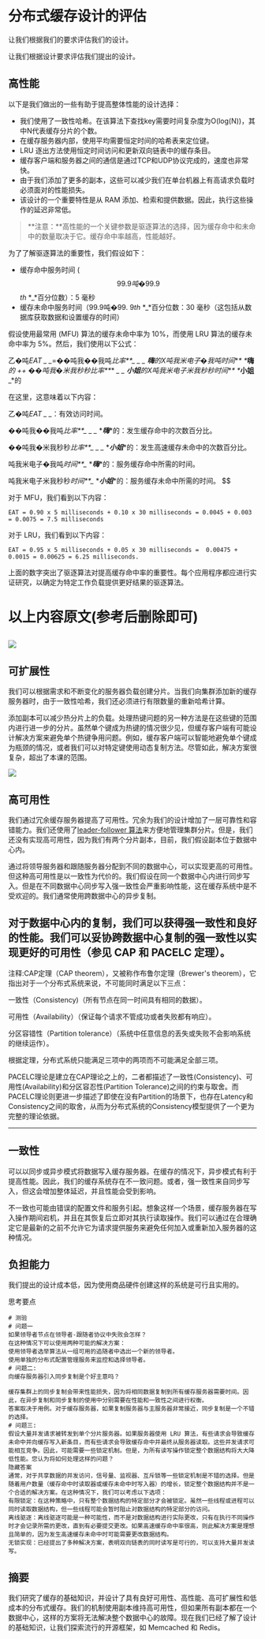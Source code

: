 # 分布式缓存设计的评估

让我们根据我们的要求评估我们的设计。

让我们根据设计要求评估我们提出的设计。

## 高性能

以下是我们做出的一些有助于提高整体性能的设计选择：

- 我们使用了一致性哈希。在该算法下查找key需要时间复杂度为O(log(N))，其中N代表缓存分片的个数。
- 在缓存服务器内部，使用平均需要恒定时间的哈希表来定位键。
- LRU 逐出方法使用恒定时间访问和更新双向链表中的缓存条目。
- 缓存客户端和服务器之间的通信是通过TCP和UDP协议完成的，速度也非常快。
- 由于我们添加了更多的副本，这些可以减少我们在单台机器上有高请求负载时必须面对的性能损失。
- 该设计的一个重要特性是从 RAM 添加、检索和提供数据。因此，执行这些操作的延迟非常低。

> **注意：**高性能的一个关键参数是驱逐算法的选择，因为缓存命中和未命中的数量取决于它。缓存命中率越高，性能越好。

为了了解驱逐算法的重要性，我们假设如下：


- 缓存命中服务时间 ($$99.9吨�99. 9$$*th* *_*百分位数）：5 毫秒
- 缓存未命中服务时间（99.9吨�99. 9*th* *_*百分位数：30 毫秒（这包括从数据库获取数据和设置缓存的时间）

假设使用最常用 (MFU) 算法的缓存未命中率为 10%，而使用 LRU 算法的缓存未命中率为 5%。然后，我们使用以下公式：

乙�吨*EAT* *_* *_*=��吨我��我吨*比率**_* *_* *_* *_**嗨**_*的X吨我米电子�我吨*时间**_* *_**嗨**_*的 ++ ��吨我�米我秒秒*比率**_* *_* *_* *_**小姐**_*的X吨我米电子米我秒秒*时间**_* *_**小姐**_*的

在这里，这意味着以下内容：

乙�吨*EAT* *_* *_*：有效访问时间。

��吨我��我吨*比率**_* *_* *_* *_**嗨**_*的：发生缓存命中的次数百分比。

��吨我�米我秒秒*比率**_* *_* *_* *_**小姐**_*的：发生高速缓存未命中的次数百分比。

吨我米电子�我吨*时间**_* *_**嗨**_*的：服务缓存命中所需的时间。

吨我米电子米我秒秒*时间**_* *_**小姐**_*的：服务缓存未命中所需的时间。
$$

对于 MFU，我们看到以下内容：

```plain
EAT = 0.90 x 5 milliseconds + 0.10 x 30 milliseconds = 0.0045 + 0.003 = 0.0075 = 7.5 milliseconds
```

对于 LRU，我们看到以下内容：

```plain
EAT = 0.95 x 5 milliseconds + 0.05 x 30 milliseconds =  0.00475 + 0.0015 = 0.00625 = 6.25 milliseconds.
```

上面的数字突出了驱逐算法对提高缓存命中率的重要性。每个应用程序都应进行实证研究，以确定为特定工作负载提供更好结果的驱逐算法。

# 以上内容原文(参考后删除即可)
## ![](https://gitee.com/gaoxiang15125/pictureBed/raw/master/img/20230217121819.png)

## 可扩展性

我们可以根据需求和不断变化的服务器负载创建分片。当我们向集群添加新的缓存服务器时，由于一致性哈希，我们还必须进行有限数量的重新哈希计算。

添加副本可以减少热分片上的负载。处理热键问题的另一种方法是在这些键的范围内进行进一步的分片。虽然单个键成为热键的情况很少见，但缓存客户端有可能设计解决方案来避免单个热键争用问题。例如，缓存客户端可以智能地避免单个键成为瓶颈的情况，或者我们可以对特定键使用动态复制方法。尽管如此，解决方案很复杂，超出了本课的范围。

![](https://gitee.com/gaoxiang15125/pictureBed/raw/master/img/20230217121922.png)

## 高可用性

我们通过冗余缓存服务器提高了可用性。冗余为我们的设计增加了一层可靠性和容错能力。我们还使用了[leader-follower 算法](https://www.educative.io/collection/page/10370001/4941429335392256/5241733675220992#Single-leader-/-primary-secondary-replication)来方便地管理集群分片。但是，我们还没有实现高可用性，因为我们有两个分片副本，目前，我们假设副本位于数据中心内。

通过将领导服务器和跟随服务器分配到不同的数据中心，可以实现更高的可用性。但这种高可用性是以一致性为代价的。我们假设在同一个数据中心内进行同步写入。但是在不同数据中心同步写入强一致性会严重影响性能，这在缓存系统中是不受欢迎的。我们通常使用跨数据中心的异步复制。

对于数据中心内的复制，我们可以获得强一致性和良好的性能。我们可以妥协跨数据中心复制的强一致性以实现更好的可用性（参见 CAP 和 PACELC 定理）。
---
注释:CAP定理（CAP theorem），又被称作布鲁尔定理（Brewer's theorem），它指出对于一个分布式系统来说，不可能同时满足以下三点：

一致性（Consistency)（所有节点在同一时间具有相同的数据）。

可用性（Availability）（保证每个请求不管成功或者失败都有响应）。

分区容错性（Partition tolerance）（系统中任意信息的丢失或失败不会影响系统的继续运作）。

根据定理，分布式系统只能满足三项中的两项而不可能满足全部三项。

PACELC理论是建立在CAP理论之上的，二者都描述了一致性(Consistency)、可用性(Availability)和分区容忍性(Partition Tolerance)之间的约束与取舍。而PACELC理论则更进一步描述了即使在没有Partition的场景下，也存在Latency和Consistency之间的取舍，从而为分布式系统的Consistency模型提供了一个更为完整的理论依据。

---

## 一致性

可以以同步或异步模式将数据写入缓存服务器。在缓存的情况下，异步模式有利于提高性能。因此，我们的缓存系统存在不一致问题。或者，强一致性来自同步写入，但这会增加整体延迟，并且性能会受到影响。

不一致也可能由错误的配置文件和服务引起。想象这样一个场景，缓存服务器在写入操作期间宕机，并且在其恢复后立即对其执行读取操作。我们可以通过在合理确定它是最新的之前不允许它为请求提供服务来避免任何加入或重新加入服务器的这种情况。

## 负担能力

我们提出的设计成本低，因为使用商品硬件创建这样的系统是可行且实用的。

思考要点

```
# 测验
# 问题一
如果领导者节点在领导者-跟随者协议中失败会怎样？
在这种情况下可以使用两种可能的解决方案：
使用领导者选举算法从一组可用的追随者中选出一个新的领导者。
使用单独的分布式配置管理服务来监控和选择领导者。
# 问题二:
向缓存服务器引入同步复制是个好主意吗？

缓存集群上的同步复制会带来性能损失，因为将相同数据复制到所有缓存服务器需要时间。因此，在异步复制和同步复制的使用中分别需要在性能和一致性之间进行权衡。
答案取决于用例。对于缓存服务器，如果复制服务器与主服务器非常接近，同步复制是一个不错的选择。
# 问题三:
假设大量并发请求被转发到单个分片服务器。如果服务器使用 LRU 算法，有些请求会导致缓存未命中并向缓存写入新条目，而有些请求会导致缓存命中并最终从服务器读取。这些并发请求可能相互竞争。因此，可能需要一些锁定机制。但是，为所有读写操作锁定整个数据结构将大大降低性能。您认为将如何处理这样的问题？
隐藏答案
通常，对于共享数据的并发访问，信号量、监视器、互斥锁等一些锁定机制是不错的选择。但是随着用户数量（缓存命中时读取器或缓存未命中时写入器）的增长，锁定整个数据结构并不是一个合适的解决方案。在这种情况下，我们可以考虑以下选项：
有限锁定：在这种策略中，只有整个数据结构的特定部分才会被锁定。虽然一些线程或进程可以同时读取数据结构，但一些线程可能会暂时阻止对数据结构的特定部分的访问。
离线驱逐：离线驱逐可能是一种可能性，而不是对数据结构进行实际更改，只有在执行不同操作时才会记录所需的更改，直到有必要提交更改。如果高速缓存命中率很高，则此解决方案是理想且简单的，因为发生高速缓存未命中时可能需要更改数据结构。
无锁实现：已经提出了多种解决方案，表明双向链表的同时读写是可行的，可以支持大量并发读写。
```





## 摘要

我们研究了缓存的基础知识，并设计了具有良好可用性、高性能、高可扩展性和低成本的分布式缓存。我们的机制使用副本维持高可用性，但如果所有副本都在一个数据中心，这样的方案将无法解决整个数据中心的故障。现在我们已经了解了设计的基础知识，让我们探索流行的开源框架，如 Memcached 和 Redis。

